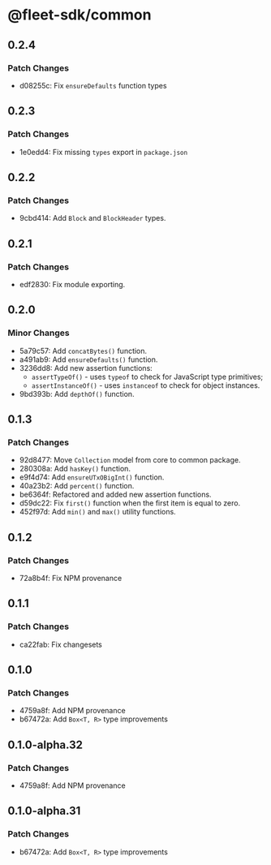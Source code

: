 # @fleet-sdk/common

## 0.2.4

### Patch Changes

- d08255c: Fix `ensureDefaults` function types

## 0.2.3

### Patch Changes

- 1e0edd4: Fix missing `types` export in `package.json`

## 0.2.2

### Patch Changes

- 9cbd414: Add `Block` and `BlockHeader` types.

## 0.2.1

### Patch Changes

- edf2830: Fix module exporting.

## 0.2.0

### Minor Changes

- 5a79c57: Add `concatBytes()` function.
- a491ab9: Add `ensureDefaults()` function.
- 3236dd8: Add new assertion functions:
  - `assertTypeOf()` - uses `typeof` to check for JavaScript type primitives;
  - `assertInstanceOf()` - uses `instanceof` to check for object instances.
- 9bd393b: Add `depthOf()` function.

## 0.1.3

### Patch Changes

- 92d8477: Move `Collection` model from core to common package.
- 280308a: Add `hasKey()` function.
- e9f4d74: Add `ensureUTxOBigInt()` function.
- 40a23b2: Add `percent()` function.
- be6364f: Refactored and added new assertion functions.
- d59dc22: Fix `first()` function when the first item is equal to zero.
- 452f97d: Add `min()` and `max()` utility functions.

## 0.1.2

### Patch Changes

- 72a8b4f: Fix NPM provenance

## 0.1.1

### Patch Changes

- ca22fab: Fix changesets

## 0.1.0

### Patch Changes

- 4759a8f: Add NPM provenance
- b67472a: Add `Box<T, R>` type improvements

## 0.1.0-alpha.32

### Patch Changes

- 4759a8f: Add NPM provenance

## 0.1.0-alpha.31

### Patch Changes

- b67472a: Add `Box<T, R>` type improvements
